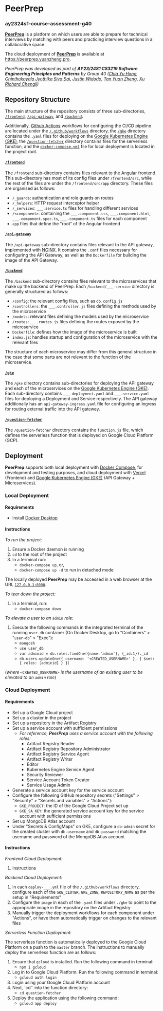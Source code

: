 # PeerPrep
### ay2324s1-course-assessment-g40

[**PeerPrep**](https://peerprep.yuanzheng.pro) is a platform on which users are able to prepare for technical interviews by matching with peers and practicing interview questions in a collaborative space.

The cloud deployment of [**PeerPrep**](https://peerprep.yuanzheng.pro) is available at https://peerprep.yuanzheng.pro. 

_PeerPrep was developed as part of **AY23/24S1 CS3219 Software Engineering Principles and Patterns** by Group 40 ([Chia Yu Hong](https://github.com/chia-yh), [Chinthakayala Jyothika Siva Sai](https://github.com/cjyothika), [Justin Widodo](https://github.com/GenFusion122), [Tan Yuan Zheng](https://github.com/YZTangent), [Xu Richard Chengji](https://github.com/itsrx))_

## Repository Structure
The main structure of the repository consists of three sub-directories, [`/frontend`](https://github.com/CS3219-AY2324S1/ay2324s1-course-assessment-g40/tree/master/frontend), [`/api-gateway`](https://github.com/CS3219-AY2324S1/ay2324s1-course-assessment-g40/tree/master/api-gateway), and [`/backend`](https://github.com/CS3219-AY2324S1/ay2324s1-course-assessment-g40/tree/master/backend).

Additionally, [Github Actions](https://docs.github.com/en/actions) workflows for configuring the CI/CD pipeline are located under the [`/.github/workflows`](https://github.com/CS3219-AY2324S1/ay2324s1-course-assessment-g40/tree/master/.github/workflows) directory, the [`/gke`](https://github.com/CS3219-AY2324S1/ay2324s1-course-assessment-g40/tree/master/gke) directory contains the `.yaml` files for deploying on the [Google Kubernetes Engine (GKE)](https://cloud.google.com/kubernetes-engine?hl=en), the [`/question-fetcher`](https://github.com/CS3219-AY2324S1/ay2324s1-course-assessment-g40/tree/master/question-fetcher) directory contains files for the serverless function, and the [`docker-compose.yml`](https://github.com/CS3219-AY2324S1/ay2324s1-course-assessment-g40/blob/master/docker-compose.yml) file for local deployment is located in the project root.

#### [`/frontend`](https://github.com/CS3219-AY2324S1/ay2324s1-course-assessment-g40/tree/master/frontend)
The `/frontend` sub-directory contains files relevant to the [Angular](https://angular.io/) frontend. This sub-directory has most of its config files under `/frontend/src`, while the rest of the files are under the `/frontend/src/app` directory. These files are organised as follows:
- `/_guards`: authentication and role guards on routes
- `/_helpers`: HTTP request interceptor helper
- `/_services`: `___.service.ts` files for handling different services
- `/<component>`: containing the `___.component.css`, `___.component.html`, `___.component.spec.ts`, `___.component.ts` files for each component
- `app` files that define the "root" of the Angular frontend

#### [`/api-gateway`](https://github.com/CS3219-AY2324S1/ay2324s1-course-assessment-g40/tree/master/api-gateway)
The `/api-gateway` sub-directory contains files relevant to the API gateway, implemented with [NGINX](https://www.nginx.com/). It contains the `.conf` files necessary for configuring the API Gateway, as well as the `Dockerfile` for building the image of the API Gateway.

#### [`/backend`](https://github.com/CS3219-AY2324S1/ay2324s1-course-assessment-g40/tree/master/backend)
The `/backend` sub-directory contains files relevant to the microservices that make up the backend of PeerPrep. Each `/backend/___-service` directory is generally structured as follows:
- `/config`: the relevant config files, such as `db.config.js`
- `/controllers`: the `___.controller.js` files defining the methods used by the microservice
- `/models`: relevant files defining the models used by the microservice
- `/routes`: `___.routes.js` files defining the routes exposed by the microservice
- `Dockerfile`: defines how the image of the microservice is built
- `index.js`: handles startup and configuration of the microservice with the relevant files

The structure of each microservice may differ from this general structure in the case that some parts are not relevant to the function of the microservice.

#### [`/gke`](https://github.com/CS3219-AY2324S1/ay2324s1-course-assessment-g40/tree/master/gke)
The `/gke` directory contains sub-directories for deploying the API gateway and each of the microservices on the [Google Kubernetes Engine (GKE)](https://cloud.google.com/kubernetes-engine?hl=en). Each sub-directory contains `___-deployment.yaml` and `___.service.yaml` files for deploying a Deployment and Service respectively. The API gateway additionally has an `api-gateway-ingress.yaml` file for configuring an ingress for routing external traffic into the API gateway.

#### [`/question-fetcher`](https://github.com/CS3219-AY2324S1/ay2324s1-course-assessment-g40/tree/master/question-fetcher)
The `/question-fetcher` directory contains the `function.js` file, which defines the serverless function that is deployed on Google Cloud Platform (GCP). 

## Deployment
**PeerPrep** supports both local deployment with [Docker Compose](https://docs.docker.com/compose/), for development and testing purposes, and cloud deployment with [Vercel](https://vercel.com/) (Frontend) and [Google Kubernetes Engine (GKE)](https://cloud.google.com/kubernetes-engine?hl=en) (API Gateway + Microservices).

### Local Deployment
#### Requirements
- Install [Docker Desktop](https://www.docker.com/products/docker-desktop/)
#### Instructions
_To run the project_:
1. Ensure a Docker daemon is running
2. `cd` to the root of the project
3. In a terminal run:
    * `docker-compose up`, or,
    * `docker-compose up -d` to run in detached mode

The locally deployed **PeerPrep** may be accessed in a web browser at the URL [`127.0.0.1:8000`](http://127.0.0.1:8000).

_To tear down the project:_
1. In a terminal, run:
    * `docker-compose down`

_To elevate a user to an_ `admin` _role:_
1. Execute the following commands in the integrated terminal of the running `user-db` container (On Docker Desktop, go to "Containers" > "`user-db`" > "Exec"):
    * `mongosh`
    * `use user_db`
    * `var adminid = db.roles.findOne({name:'admin'}, {_id:1})._id`
    * `db.users.updateOne({ username: '<CREATED_USERNAME>' }, { $set: { roles: [adminid] } })`

(_where_ `<CREATED_USERNAME>` _is the username of an existing user to be elevated to an `admin` role_)

### Cloud Deployment
#### Requirements
- Set up a Google Cloud project
- Set up a cluster in the project
- Set up a repository in the Artifact Registry
- Set up a service account with sufficient permissions
    * _For reference, **PeerPrep** uses a service account with the following roles:_
        - Artifact Registry Reader
        - Artifact Registry Repository Administrator
        - Artifact Registry Service Agent
        - Artifact Registry Writer
        - Editor
        - Kubernetes Engine Service Agent
        - Security Reviewer
        - Service Account Token Creator
        - Service Usage Admin
- Generate a service account key for the service account
- Configure the following GitHub repository secrets ("Settings" > "Security" > "Secrets and variables" > "Actions"):
    * `GKE_PROJECT`: the ID of the Google Cloud Project set up 
    * `GKE_SA_KEY`: the generated service account key for the service account with sufficient permissions
- Set up MongoDB Atlas account
- Under "Secrets & ConfigMaps" on GKE, configure a `db-admin` secret for the created cluster with `db-username` and `db-password` matching the username and password of the MongoDB Atlas account
#### Instructions
_Frontend Cloud Deployment:_
1. Instructions

_Backend Cloud Deployment:_
1. In each `deploy-___.yml` file of the `/.github/workflows` directory, configure each of the `GKE_CLUTER`, `GKE_ZONE`, `REPOSITORY_NAME` as per the setup in "Requirements"
2. Configure the `image` in each of the `.yaml` files under `./gke` to point to the appropriate image in the repository on the Artifact Registry
3. Manually trigger the deployment workflows for each component under "Actions", or have them automatically trigger on changes to the relevant files

_Serverless Function Deployment:_

The serverless function is automatically deployed to the Google Cloud Platform on a push to the `master` branch. The instructions to manually deploy the serverless function are as follows:

1. Ensure that `gcloud` is installed. Run the following command in terminal:
    * `npm i gcloud`
2. Log in to Google Cloud Platform. Run the following command in terminal:
    * `gcloud auth login`
3. Login using your Google Cloud Platform account
4. Next, `cd`` into the function directory:
    * `cd question-fetcher`
5. Deploy the application using the following command:
    * `gcloud app deploy`
